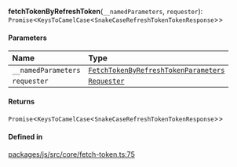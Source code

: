 **fetchTokenByRefreshToken**(`__namedParameters`, `requester`): `Promise`<`KeysToCamelCase`<`SnakeCaseRefreshTokenTokenResponse`\>\>

#### Parameters

| Name                | Type                                                                                   |
| :------------------ | :------------------------------------------------------------------------------------- |
| `__namedParameters` | [`FetchTokenByRefreshTokenParameters`](../types/FetchTokenByRefreshTokenParameters.md) |
| `requester`         | [`Requester`](../types/Requester.md)                                                   |

#### Returns

`Promise`<`KeysToCamelCase`<`SnakeCaseRefreshTokenTokenResponse`\>\>

#### Defined in

[packages/js/src/core/fetch-token.ts:75](https://github.com/logto-io/js/blob/f0f78e6/packages/js/src/core/fetch-token.ts#L75)
